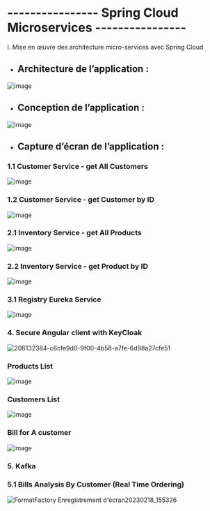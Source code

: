 # ---------------- Spring Cloud Microservices ----------------


I.	Mise en œuvre des architecture micro-services avec Spring Cloud

  * ##  Architecture de l’application :

![image](https://user-images.githubusercontent.com/79708292/206131983-57efaab1-f499-4edc-98a4-bd56ab3d89af.png)

 
 * ##   Conception de l’application :
 
![image](https://user-images.githubusercontent.com/79708292/206132027-b5568a4f-fdcc-4c4a-b705-93f1883495a1.png)



 *  ##  Capture d’écran de l’application :


 ###      1.1 Customer Service - get All Customers

![image](https://user-images.githubusercontent.com/79708292/206134546-09c2559d-f50f-4861-9318-141891b002d5.png)

 ###      1.2  Customer Service - get Customer by ID

![image](https://user-images.githubusercontent.com/79708292/206134804-42b58cef-7cf7-42f0-97a5-bdbed0f737f0.png)

 ###      2.1  Inventory Service - get All Products

![image](https://user-images.githubusercontent.com/79708292/206135031-6db2a62c-0e8c-4692-b99c-e5bf24f3d6a3.png)

 ###      2.2   Inventory Service - get Product by ID

![image](https://user-images.githubusercontent.com/79708292/206135199-13410d1b-00fc-45bc-be8e-04730f3de25a.png)

###       3.1   Registry Eureka Service
       
 ![image](https://user-images.githubusercontent.com/79708292/206138048-293f1a86-2a56-4a8e-beb6-ce026f095667.png)
 ###       4.  Secure Angular client with KeyCloak 
 
 ![206132384-c6cfe9d0-9f00-4b58-a7fe-6d98a27cfe51](https://user-images.githubusercontent.com/79708292/219870933-598039c8-9f0b-4866-9aa2-86169b1bdf02.png)

 ###   Products List
![image](https://user-images.githubusercontent.com/79708292/206041748-ef143fcd-6c77-47d5-85d1-aa95ce430796.png)

 ###  Customers List
![image](https://user-images.githubusercontent.com/79708292/206041833-9ea7fa1e-0765-4491-a1a7-228f31a7eb26.png)

 ###  Bill for A customer
![image](https://user-images.githubusercontent.com/79708292/206042085-6d935f2b-92cf-4752-8952-540a2eae291a.png)

 ### 5. Kafka
 
### 5.1 Bills Analysis By Customer (Real Time Ordering)

![FormatFactory Enregistrement d'écran20230218_155326](https://user-images.githubusercontent.com/79708292/219872752-d70a4867-5a66-4aee-aa5e-56d5d5a98bc8.gif)


